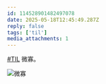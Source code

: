 ```yaml
---
id: 114528901482497078
date: 2025-05-18T12:45:49.287Z
reply: false
tags: ['til']
media_attachments: 1
---
```


[#TIL](https://e5n.cc/tags/TIL) 微寡。

![微寡](https://files.e5n.cc/media_attachments/files/114/528/899/492/013/824/original/6713d8c6b16ef8f3.jpg)
